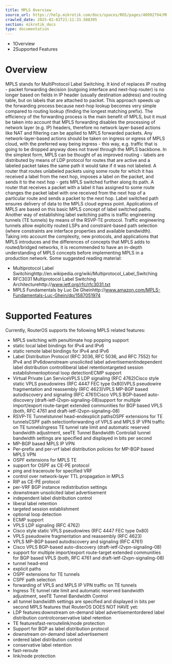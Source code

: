 ```yaml
---
title: MPLS Overview
source_url: https://help.mikrotik.com/docs/spaces/ROS/pages/40992794/MPLS+Overview,
crawled_date: 2025-02-02T21:11:33.588395
section: mikrotik_docs
type: documentation
---
```


* 1Overview
* 2Supported Features
# Overview
MPLS stands for MultiProtocol Label Switching. It kind of replaces IP routing - packet forwarding decision (outgoing interface and next-hop router) is no longer based on fields in IP header (usually destination address) and routing table, but on labels that are attached to packet. This approach speeds up the forwarding process because next-hop lookup becomes very simple compared to routing lookup (finding the longest matching prefix).
The efficiency of the forwarding process is the main benefit of MPLS, but it must be taken into account that MPLS forwarding disables the processing of network layer (e.g. IP) headers, therefore no network layer-based actions like NAT and filtering can be applied to MPLS forwarded packets. Any network-layer-based actions should be taken on ingress or egress of MPLS cloud, with the preferred way being ingress - this way, e.g. traffic that is going to be dropped anyway does not travel through the MPLS backbone.
In the simplest form, MPLS can be thought of as improved routing - labels are distributed by means of LDP protocol for routes that are active and a labeled packet takes the same path it would take if it was not labeled. A router that routes unlabeled packets using some route for which it has received a label from the next hop, imposes a label on the packet, and sends it to the next hop - gets MPLS switched further along its path. A router that receives a packet with a label it has assigned to some route changes the packet label with one received from the next hop of a particular route and sends a packet to the next hop. Label switched path ensures delivery of data to the MPLS cloud egress point. Applications of MPLS are based on this basic MPLS concept of label switched paths.
Another way of establishing label switching paths is traffic engineering tunnels (TE tunnels) by means of the RSVP-TE protocol. Traffic engineering tunnels allow explicitly routed LSPs and constraint-based path selection (where constraints are interface properties and available bandwidth).
Taking into account the complexity, new protocols, and applications that MPLS introduces and the differences of concepts that MPLS adds to routed/bridged networks, it is recommended to have an in-depth understanding of MPLS concepts before implementing MPLS in a production network. Some suggested reading material:
* Multiprotocol Label Switchinghttp://en.wikipedia.org/wiki/Multiprotocol_Label_Switching
* RFC3031 Multiprotocol Label Switching Architecturehttp://www.ietf.org/rfc/rfc3031.txt
* MPLS Fundamentals by Luc De Gheinhttp://www.amazon.com/MPLS-Fundamentals-Luc-Ghein/dp/1587051974
# Supported Features
Currently, RouterOS supports the following MPLS related features:
* MPLS switching with penultimate hop popping support
* static local label bindings for IPv4 and IPv6
* static remote label bindings for IPv4 and IPv6
* Label Distribution Protocol (RFC 3036, RFC 5036, and RFC 7552) for IPv4 and IPv6downstream unsolicited label advertisementindependent label distribution controlliberal label retentiontargeted session establishmentoptional loop detectionECMP support
* Virtual Private Lan ServiceVPLS LDP signaling (RFC 4762)Cisco style static VPLS pseudowires (RFC 4447 FEC type 0x80)VPLS pseudowire fragmentation and reassembly (RFC 4623)VPLS MP-BGP based autodiscovery and signaling (RFC 4761)Cisco VPLS BGP-based auto-discovery (draft-ietf-l2vpn-signaling-08)support for multiple import/export route-target extended communities for BGP based VPLS (both, RFC 4761 and draft-ietf-l2vpn-signaling-08)
* RSVP-TE Tunnelstunnel head-endexplicit pathsOSPF extensions for TE tunnelsCSPF path selectionforwarding of VPLS and MPLS IP VPN traffic on TE tunnelsIngress TE tunnel rate limit and automatic reserved bandwidth adjustment, seeTE Tunnel Bandwidth Controlall tunnel bandwidth settings are specified and displayed in bits per second
* MP-BGP based MPLS IP VPN
* Per-prefix and per-vrf label distribution policies for MP-BGP based MPLS VPN
* OSPF extensions for MPLS TE
* support for OSPF as CE-PE protocol
* ping and traceroute for specified VRF
* control over network-layer TTL propagation in MPLS
* RIP as CE-PE protocol
* per-VRF BGP instance redistribution settings
* downstream unsolicited label advertisement
* independent label distribution control
* liberal label retention
* targeted session establishment
* optional loop detection
* ECMP support
* VPLS LDP signaling (RFC 4762)
* Cisco style static VPLS pseudowires (RFC 4447 FEC type 0x80)
* VPLS pseudowire fragmentation and reassembly (RFC 4623)
* VPLS MP-BGP based autodiscovery and signaling (RFC 4761)
* Cisco VPLS BGP-based auto-discovery (draft-ietf-l2vpn-signaling-08)
* support for multiple import/export route-target extended communities for BGP based VPLS (both, RFC 4761 and draft-ietf-l2vpn-signaling-08)
* tunnel head-end
* explicit paths
* OSPF extensions for TE tunnels
* CSPF path selection
* forwarding of VPLS and MPLS IP VPN traffic on TE tunnels
* Ingress TE tunnel rate limit and automatic reserved bandwidth adjustment, seeTE Tunnel Bandwidth Control
* all tunnel bandwidth settings are specified and displayed in bits per second
MPLS features that RouterOS DOES NOT HAVE yet:
* LDP features:downstream on-demand label advertisementordered label distribution controlconservative label retention
* TE featuresfast-reroutelink/node protection
* Support for BGP as label distribution protocol
* downstream on-demand label advertisement
* ordered label distribution control
* conservative label retention
* fast-reroute
* link/node protection